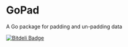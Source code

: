 GoPad
=====

A Go package for padding and un-padding data


[![Bitdeli Badge](https://d2weczhvl823v0.cloudfront.net/globby/gopad/trend.png)](https://bitdeli.com/free "Bitdeli Badge")

